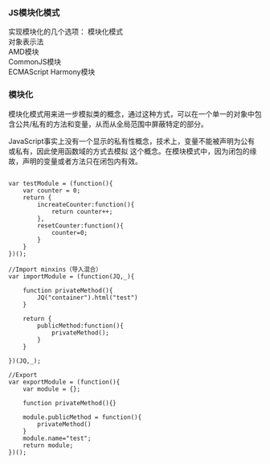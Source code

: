 ### JS模块化模式

实现模块化的几个选项：
模块化模式  
对象表示法  
AMD模块  
CommonJS模块  
ECMAScript Harmony模块  

### 模块化
模块化模式用来进一步模拟类的概念，通过这种方式，可以在一个单一的对象中包含公共/私有的方法和变量，从而从全局范围中屏蔽特定的部分。  

JavaScript事实上没有一个显示的私有性概念，技术上，变量不能被声明为公有或私有，因此使用函数域的方式去模拟
这个概念。在模块模式中，因为闭包的缘故，声明的变量或者方法只在闭包内有效。 

```

var testModule = (function(){
    var counter = 0;
    return {
        increateCounter:function(){
            return counter++;
        },
        resetCounter:function(){
            counter=0;
        }
    }
})();

//Import minxins（导入混合）
var importModule = (function(JQ,_){

    function privateMethod(){
        JQ("container").html("test")
    }

    return {
        publicMethod:function(){
            privateMethod();
        }
    }

})(JQ,_);

//Export 
var exportModule = (function(){
    var module = {};
    
    function privateMethod(){}

    module.publicMethod = function(){
        privateMethod()
    }
    module.name="test";
    return module;
})();
```


